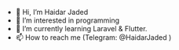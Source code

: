 - 👋 Hi, I’m Haidar Jaded
- 👀 I’m interested in programming
- 🌱 I’m currently learning Laravel & Flutter.
- 📫 How to reach me (Telegram: @HaidarJaded )

<!---
AboAlaa787/AboAlaa787 is a ✨ special ✨ repository because its `README.md` (this file) appears on your GitHub profile.
You can click the Preview link to take a look at your changes.
--->
